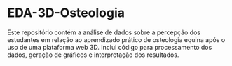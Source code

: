# EDA-3D-Osteologia
Este repositório contém a análise de dados sobre a percepção dos estudantes em relação ao aprendizado prático de osteologia equina após o uso de uma plataforma web 3D. Inclui código para processamento dos dados, geração de gráficos e interpretação dos resultados.
